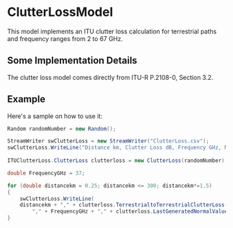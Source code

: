 # ClutterLossModel

This model implements an ITU clutter loss calculation for terrestrial paths and frequency ranges from 2 to 67 GHz.

## Some Implementation Details
The clutter loss model comes directly from ITU-R P.2108-0, Section 3.2. 


## Example
Here's a sample on how to use it:
```C#
Random randomNumber = new Random();

StreamWriter swClutterLoss = new StreamWriter("ClutterLoss.csv");
swClutterLoss.WriteLine("Distance km, Clutter Loss dB, Frequency GHz, N");
			
ITUClutterLoss.ClutterLoss clutterloss = new ClutterLoss(randomNumber);

double FrequencyGHz = 37;

for (double distancekm = 0.25; distancekm <= 300; distancekm*=1.5)
{
	swClutterLoss.WriteLine(
	distancekm + "," + clutterloss.TerrestrialtoTerrestrialClutterLoss(FrequencyGHz, distancekm) +
		"," + FrequencyGHz + "," + clutterloss.LastGeneratedNormalValue);
}
```